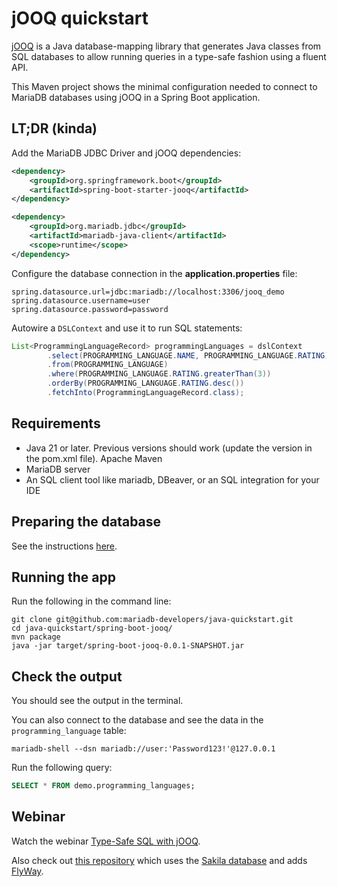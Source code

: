 # jOOQ quickstart

[jOOQ](https://www.jooq.org) is a Java database-mapping library that generates Java classes from SQL databases to allow running queries in a type-safe fashion using a fluent API.

This Maven project shows the minimal configuration needed to connect to MariaDB databases using jOOQ in a Spring Boot application.

## LT;DR (kinda)

Add the MariaDB JDBC Driver and jOOQ dependencies:

```xml
<dependency>
    <groupId>org.springframework.boot</groupId>
    <artifactId>spring-boot-starter-jooq</artifactId>
</dependency>

<dependency>
    <groupId>org.mariadb.jdbc</groupId>
    <artifactId>mariadb-java-client</artifactId>
    <scope>runtime</scope>
</dependency>
```

Configure the database connection in the **application.properties** file:

```properties
spring.datasource.url=jdbc:mariadb://localhost:3306/jooq_demo
spring.datasource.username=user
spring.datasource.password=password
```

Autowire a `DSLContext` and use it to run SQL statements:

```java
List<ProgrammingLanguageRecord> programmingLanguages = dslContext
        .select(PROGRAMMING_LANGUAGE.NAME, PROGRAMMING_LANGUAGE.RATING)
        .from(PROGRAMMING_LANGUAGE)
        .where(PROGRAMMING_LANGUAGE.RATING.greaterThan(3))
        .orderBy(PROGRAMMING_LANGUAGE.RATING.desc())
        .fetchInto(ProgrammingLanguageRecord.class);
```

## Requirements
- Java 21 or later. Previous versions should work (update the version in the pom.xml file).
Apache Maven
- MariaDB server
- An SQL client tool like mariadb, DBeaver, or an SQL integration for your IDE

## Preparing the database

See the instructions [here](../README.md).

## Running the app

Run the following in the command line:

```Shell
git clone git@github.com:mariadb-developers/java-quickstart.git
cd java-quickstart/spring-boot-jooq/
mvn package
java -jar target/spring-boot-jooq-0.0.1-SNAPSHOT.jar
```

## Check the output

You should see the output in the terminal.

You can also connect to the database and see the data in the `programming_language` table:

```shell
mariadb-shell --dsn mariadb://user:'Password123!'@127.0.0.1
```

Run the following query:

```SQL
SELECT * FROM demo.programming_languages;
```

## Webinar

Watch the webinar [Type-Safe SQL with jOOQ](https://go.mariadb.com/22Q3-WBN-GLBL-DBaaS-Type-safe-SQL-jOOQ-on-SkySQL-2022-04-28_Registration-LP.html).

Also check out [this repository](https://github.com/simasch/jooq-mariadb) which uses the [Sakila database](https://www.jooq.org/sakila) and adds [FlyWay](https://flywaydb.org/).
